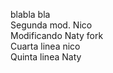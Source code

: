 blabla bla <br>
Segunda mod. Nico <br>
Modificando Naty fork <br>
Cuarta linea nico <br>
Quinta linea Naty
